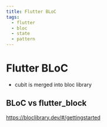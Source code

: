 ```yaml
---
title: Flutter BLoC
tags:
  - flutter
  - bloc
  - state
  - pattern
---
```


# Flutter BLoC

<TagLinks />

- cubit is merged into bloc library

## BLoC vs flutter_block

https://bloclibrary.dev/#/gettingstarted

<Footer />
